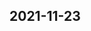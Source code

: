 
## 2021-11-23

### [<title>Xgb.shap.data not found - XGBoost</title>](https://discuss.xgboost.ai/t/xgb-shap-data-not-found/2557/1)

### [<title>What are the tradeoffs associated with the various XGBoost interfaces? - XGBoost</title>](https://discuss.xgboost.ai/t/what-are-the-tradeoffs-associated-with-the-various-xgboost-interfaces/2555/1)